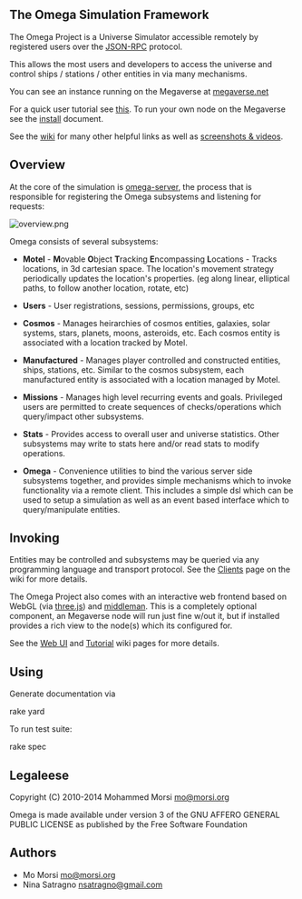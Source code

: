 ## The Omega Simulation Framework

The Omega Project is a Universe Simulator accessible remotely
by registered users over the [JSON-RPC](http://en.wikipedia.org/wiki/JSON-RPC)
protocol.

This allows the most users and developers to access the universe and control
ships / stations / other entities in via many mechanisms.

You can see an instance running on the Megaverse at
[megaverse.net](http://megaverse.net)

For a quick user tutorial see [this](http://github.com/movitto/omega/wiki/Tutorial).
To run your own node on the Megaverse see the
[install](http://github.com/movitto/omega/wiki/Install) document.

See the [wiki](http://github.com/movitto/omega/wiki) for many other
helpful links as well as
[screenshots & videos](http://github.com/movitto/omega/wiki/MultiMedia).

## Overview

At the core of the simulation is
[omega-server](https://github.com/movitto/omega/blob/master/bin/omega-server),
the process that is responsible for registering the Omega subsystems and
listening for requests:

![overview.png](https://raw.github.com/wiki/movitto/omega/images/overview.png)

Omega consists of several subsystems:

* **Motel** - **M**ovable **O**bject **T**racking **E**ncompassing **L**ocations -
Tracks locations, in 3d cartesian space. The location's movement strategy periodically
updates the location's properties. (eg along linear, elliptical paths, to follow
another location, rotate, etc)

* **Users** - User registrations, sessions, permissions, groups, etc

* **Cosmos** - Manages heirarchies of cosmos entities, galaxies, solar systems,
stars, planets, moons, asteroids, etc. Each cosmos entity is associated with
a location tracked by Motel.

* **Manufactured** - Manages player controlled and constructed entities,
ships, stations, etc. Similar to the cosmos subsystem, each manufactured entity
is associated with a location managed by Motel.

* **Missions** - Manages high level recurring events and goals. Privileged
users are permitted to create sequences of checks/operations which query/impact
other subsystems.

* **Stats** - Provides access to overall user and universe statistics. Other
subsystems may write to stats here and/or read stats to modify operations.

* **Omega** - Convenience utilities to bind the various server side subsystems
together, and provides simple mechanisms which to invoke functionality via a remote client.
This includes a simple dsl which can be used to setup a simulation as well as an
event based interface which to query/manipulate entities.

## Invoking

Entities may be controlled and subsystems may be queried via any programming
language and transport protocol. See the
[Clients](http://github.com/movitto/omega/wiki/Clients) page on the wiki for
more details.

The Omega Project also comes with an interactive web frontend based on
WebGL (via [three.js](http://threejs.org/)) and
[middleman](http://middlemanapp.com/). This is a completely optional component,
an Megaverse node will run just fine w/out it, but if installed provides
a rich view to the node(s) which its configured for.

See the [Web UI](http://github.com/movitto/omega/wiki/Web-UI) and
[Tutorial](http://github.com/movitto/omega/wiki/Tutorial)
wiki pages for more details.

## Using

Generate documentation via

  rake yard

To run test suite:

  rake spec

## Legaleese

Copyright (C) 2010-2014 Mohammed Morsi <mo@morsi.org>

Omega is made available under version 3 of the
GNU AFFERO GENERAL PUBLIC LICENSE as published by the
Free Software Foundation

## Authors
* Mo Morsi <mo@morsi.org>
* Nina Satragno <nsatragno@gmail.com>
